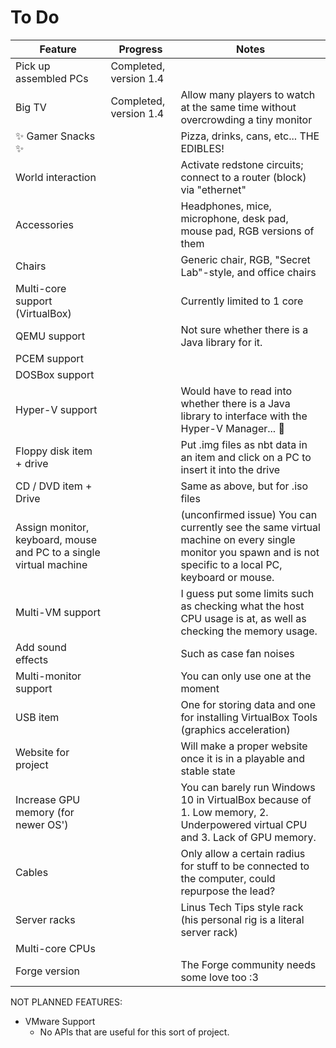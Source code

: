 # To Do

| Feature | Progress | Notes |
| --- | --- | --- |
| Pick up assembled PCs | Completed, version 1.4 |     |
| Big TV | Completed, version 1.4 | Allow many players to watch at the same time without overcrowding a tiny monitor |
| ✨ Gamer Snacks ✨ |     | Pizza, drinks, cans, etc... THE EDIBLES! |
| World interaction |     | Activate redstone circuits; connect to a router (block) via "ethernet" |
| Accessories |     | Headphones, mice, microphone, desk pad, mouse pad, RGB versions of them |
| Chairs |     | Generic chair, RGB, "Secret Lab"-style, and office chairs |
| Multi-core support (VirtualBox) |     | Currently limited to 1 core |
| QEMU support |     | Not sure whether there is a Java library for it. |
| PCEM support |     |     |
| DOSBox support |     |     |
| Hyper-V support |     | Would have to read into whether there is a Java library to interface with the Hyper-V Manager... 🤔 |
| Floppy disk item + drive |     | Put .img files as nbt data in an item and click on a PC to insert it into the drive |
| CD / DVD item + Drive |     | Same as above, but for .iso files |
| Assign monitor, keyboard, mouse and PC to a single virtual machine |     | (unconfirmed issue) You can currently see the same virtual machine on every single monitor you spawn and is not specific to a local PC, keyboard or mouse. |
| Multi-VM support |     | I guess put some limits such as checking what the host CPU usage is at, as well as checking the memory usage. |
| Add sound effects |     | Such as case fan noises |
| Multi-monitor support |     | You can only use one at the moment |
| USB item |     | One for storing data and one for installing VirtualBox Tools (graphics acceleration) |
| Website for project |     | Will make a proper website once it is in a playable and stable state |
| Increase GPU memory (for newer OS') |     | You can barely run Windows 10 in VirtualBox because of 1. Low memory, 2. Underpowered virtual CPU and 3. Lack of GPU memory. |
| Cables |     | Only allow a certain radius for stuff to be connected to the computer, could repurpose the lead? |
| Server racks |     | Linus Tech Tips style rack (his personal rig is a literal server rack) |
| Multi-core CPUs |     |     |
| Forge version |     | The Forge community needs some love too :3 |

NOT PLANNED FEATURES:
 - VMware Support
      - No APIs that are useful for this sort of project.

